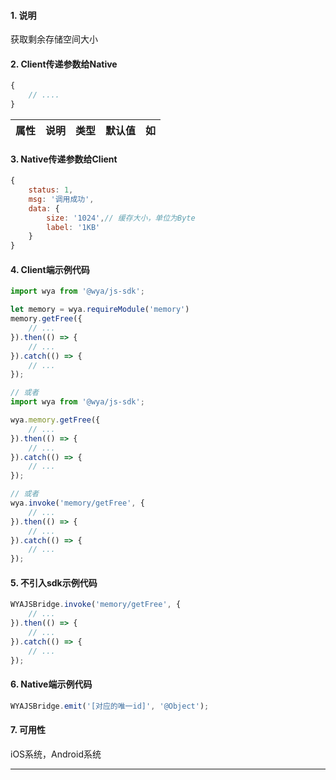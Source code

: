 #### 1. 说明

获取剩余存储空间大小

#### 2. Client传递参数给Native

```javascript
{
	// ....
}
```

属性 | 说明 | 类型 | 默认值 | 如
---|---|---|---|---

#### 3. Native传递参数给Client

```javascript
{
	status: 1,
	msg: '调用成功',
	data: {
		size: '1024',// 缓存大小，单位为Byte
		label: '1KB'
	}
}
```

#### 4. Client端示例代码

```javascript
import wya from '@wya/js-sdk';

let memory = wya.requireModule('memory')
memory.getFree({
	// ...
}).then(() => {
	// ...
}).catch(() => {
	// ...
});

// 或者
import wya from '@wya/js-sdk';

wya.memory.getFree({
	// ...
}).then(() => {
	// ...
}).catch(() => {
	// ...
});

// 或者
wya.invoke('memory/getFree', {
	// ...
}).then(() => {
	// ...
}).catch(() => {
	// ...
});
```

#### 5. 不引入sdk示例代码

```javascript
WYAJSBridge.invoke('memory/getFree', {
	// ...
}).then(() => {
	// ...
}).catch(() => {
	// ...
});
```

#### 6. Native端示例代码

```javascript
WYAJSBridge.emit('[对应的唯一id]', '@Object');
```

#### 7. 可用性

iOS系统，Android系统

---------

